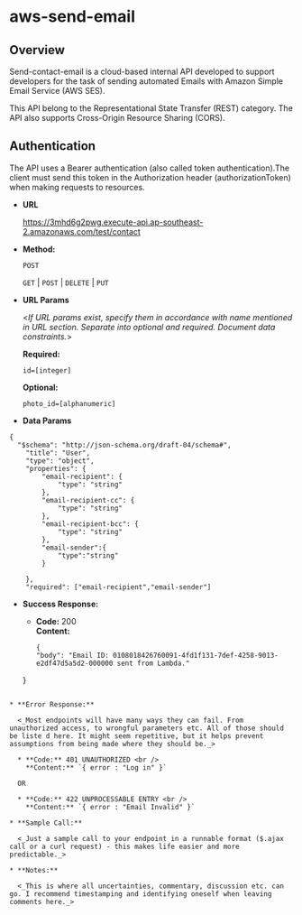 # aws-send-email

**Overview**
----
Send-contact-email is a cloud-based internal API developed to support developers for the task of sending automated Emails with Amazon Simple Email Service (AWS SES).

This API belong to the Representational State Transfer (REST) category. The API also supports Cross-Origin Resource Sharing (CORS).

**Authentication**
----
The API uses a Bearer authentication (also called token authentication).The client must send this token in the Authorization header (authorizationToken) when making requests to resources.

* **URL**

  https://3mhd6g2pwg.execute-api.ap-southeast-2.amazonaws.com/test/contact

* **Method:**
  
  `POST`

  `GET` | `POST` | `DELETE` | `PUT`
  
*  **URL Params**

   <_If URL params exist, specify them in accordance with name mentioned in URL section. Separate into optional and required. Document data constraints._> 

   **Required:**
 
   `id=[integer]`

   **Optional:**
 
   `photo_id=[alphanumeric]`

* **Data Params**
```
{
  "$schema": "http://json-schema.org/draft-04/schema#",
    "title": "User",
    "type": "object",
    "properties": {
        "email-recipient": {
            "type": "string"
        },
        "email-recipient-cc": {
            "type": "string"
        },
        "email-recipient-bcc": {
            "type": "string"
        },
        "email-sender":{
            "type":"string"
        }
        
    },
    "required": ["email-recipient","email-sender"]
```
* **Success Response:**
  


  * **Code:** 200 <br />
    **Content:** 
    ```
    {
	"body": "Email ID: 0108018426760091-4fd1f131-7def-4258-9013-e2df47d5a5d2-000000 sent from Lambda."
  }
```
 
* **Error Response:**

  <_Most endpoints will have many ways they can fail. From unauthorized access, to wrongful parameters etc. All of those should be liste d here. It might seem repetitive, but it helps prevent assumptions from being made where they should be._>

  * **Code:** 401 UNAUTHORIZED <br />
    **Content:** `{ error : "Log in" }`

  OR

  * **Code:** 422 UNPROCESSABLE ENTRY <br />
    **Content:** `{ error : "Email Invalid" }`

* **Sample Call:**

  <_Just a sample call to your endpoint in a runnable format ($.ajax call or a curl request) - this makes life easier and more predictable._> 

* **Notes:**

  <_This is where all uncertainties, commentary, discussion etc. can go. I recommend timestamping and identifying oneself when leaving comments here._> 

